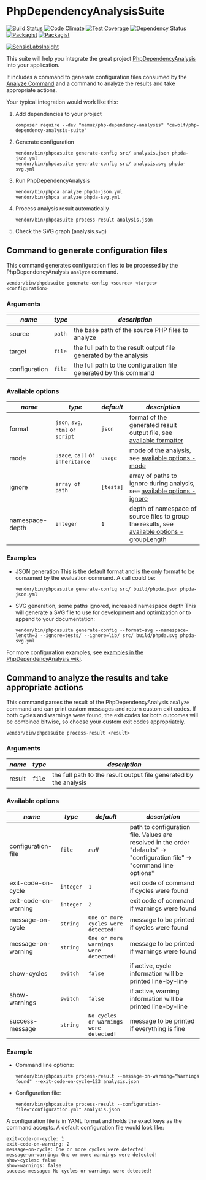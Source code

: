 PhpDependencyAnalysisSuite
==========================

[![Build Status](https://travis-ci.org/cawolf/PhpDependencyAnalysisSuite.svg?branch=master)](https://travis-ci.org/cawolf/PhpDependencyAnalysisSuite)
[![Code Climate](https://codeclimate.com/github/cawolf/PhpDependencyAnalysisSuite/badges/gpa.svg)](https://codeclimate.com/github/cawolf/PhpDependencyAnalysisSuite)
[![Test Coverage](https://codeclimate.com/github/cawolf/PhpDependencyAnalysisSuite/badges/coverage.svg)](https://codeclimate.com/github/cawolf/PhpDependencyAnalysisSuite/coverage)
[![Dependency Status](https://www.versioneye.com/user/projects/5765a90b0735400045bbfce4/badge.svg?style=flat)](https://www.versioneye.com/user/projects/5765a90b0735400045bbfce4)
[![Packagist](https://img.shields.io/packagist/v/cawolf/php-dependency-analysis-suite.svg?maxAge=2592000)](https://packagist.org/packages/cawolf/php-dependency-analysis-suite)
[![Packagist](https://img.shields.io/packagist/l/cawolf/php-dependency-analysis-suite.svg?maxAge=2592000)](https://packagist.org/packages/cawolf/php-dependency-analysis-suite)

[![SensioLabsInsight](https://insight.sensiolabs.com/projects/e84ad272-306e-4cb8-926d-e5e1e1729e89/big.png)](https://insight.sensiolabs.com/projects/e84ad272-306e-4cb8-926d-e5e1e1729e89)

This suite will help you integrate the great project [PhpDependencyAnalysis](https://github.com/mamuz/PhpDependencyAnalysis) into your application.

It includes a command to generate configuration files consumed by the [Analyze Command](https://github.com/mamuz/PhpDependencyAnalysis#usage) and a command to analyze the results and take appropriate actions.

Your typical integration would work like this:

1. Add dependencies to your project

    ```
    composer require --dev "mamuz/php-dependency-analysis" "cawolf/php-dependency-analysis-suite"
    ```

2. Generate configuration

    ```
    vendor/bin/phpdasuite generate-config src/ analysis.json phpda-json.yml
    vendor/bin/phpdasuite generate-config src/ analysis.svg phpda-svg.yml
    ```

3. Run PhpDependencyAnalysis

    ```
    vendor/bin/phpda analyze phpda-json.yml
    vendor/bin/phpda analyze phpda-svg.yml
    ```

4. Process analysis result automatically

    ```
    vendor/bin/phpdasuite process-result analysis.json
    ```

5. Check the SVG graph (analysis.svg)


## Command to generate configuration files

This command generates configuration files to be processed by the PhpDependencyAnalysis `analyze` command.

    vendor/bin/phpdasuite generate-config <source> <target> <configuration>

### Arguments

| *name* | *type* | *description* |
|---|---|---|
| source | `path` | the base path of the source PHP files to analyze |
| target | `file` | the full path to the result output file generated by the analysis |
| configuration | `file` | the full path to the configuration file generated by this command |

### Available options

| *name* | *type* | *default* | *description* |
|---|---|---|---|
| format | `json`, `svg`, `html` or `script` | `json` | format of the generated result output file, see [available formatter](https://github.com/mamuz/PhpDependencyAnalysis/wiki/3.-Configuration#available-formatter) |
| mode | `usage`, `call` or `inheritance` | `usage` | mode of the analysis, see [available options - mode](https://github.com/mamuz/PhpDependencyAnalysis/wiki/3.-Configuration#available-options) |
| ignore | `array of path` | `[tests]` | array of paths to ignore during analysis, see [available options - ignore](https://github.com/mamuz/PhpDependencyAnalysis/wiki/3.-Configuration#available-options) |
| namespace-depth | `integer` | `1` | depth of namespace of source files to group the results, see [available options - groupLength](https://github.com/mamuz/PhpDependencyAnalysis/wiki/3.-Configuration#available-options) |

### Examples

* JSON generation
    This is the default format and is the only format to be consumed by the evaluation command. A call could be:

    ```
    vendor/bin/phpdasuite generate-config src/ build/phpda.json phpda-json.yml
    ```

* SVG generation, some paths ignored, increased namespace depth
    This will generate a SVG file to use for development and optimization or to append to your documentation:

    ```
    vendor/bin/phpdasuite generate-config --format=svg --namespace-length=2 --ignore=tests/ --ignore=lib/ src/ build/phpda.svg phpda-svg.yml
    ```

For more configuration examples, see [examples in the PhpDependencyAnalysis wiki](https://github.com/mamuz/PhpDependencyAnalysis/wiki/4.-Examples).


## Command to analyze the results and take appropriate actions

This command parses the result of the PhpDependencyAnalysis `analyze` command and can print custom messages and return custom exit codes. If both cycles and warnings were found, the exit codes for both outcomes will be combined bitwise, so choose your custom exit codes appropriately.

    vendor/bin/phpdasuite process-result <result>

### Arguments

| *name* | *type* | *description* |
|---|---|---|
| result | `file` | the full path to the result output file generated by the analysis |

### Available options

| *name* | *type* | *default* | *description* |
|---|---|---|---|
| configuration-file | `file` | _null_ | path to configuration file. Values are resolved in the order "defaults" -> "configuration file" -> "command line options" |
| exit-code-on-cycle | `integer` | `1` | exit code of command if cycles were found |
| exit-code-on-warning | `integer` | `2` | exit code of command if warnings were found |
| message-on-cycle | `string` | `One or more cycles were detected!` | message to be printed if cycles were found |
| message-on-warning | `string` | `One or more warnings were detected!` | message to be printed if warnings were found |
| show-cycles | `switch` | `false` | if active, cycle information will be printed line-by-line |
| show-warnings | `switch` | `false` | if active, warning information will be printed line-by-line |
| success-message | `string` | `No cycles or warnings were detected!` | message to be printed if everything is fine |

### Example

* Command line options:

    ```
    vendor/bin/phpdasuite process-result --message-on-warning="Warnings found" --exit-code-on-cycle=123 analysis.json
    ```

* Configuration file:

    ```
    vendor/bin/phpdasuite process-result --configuration-file="configuration.yml" analysis.json
    ```

A configuration file is in YAML format and holds the exact keys as the command accepts. A default configuration file would look like:

```
exit-code-on-cycle: 1
exit-code-on-warning: 2
message-on-cycle: One or more cycles were detected!
message-on-warning: One or more warnings were detected!
show-cycles: false
show-warnings: false
success-message: No cycles or warnings were detected!
```
